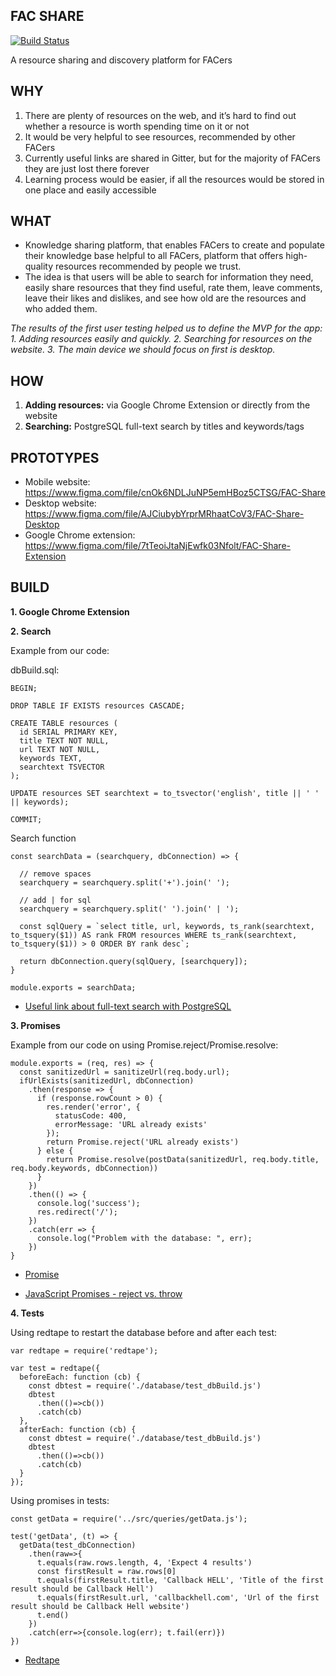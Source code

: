 ## FAC SHARE
[![Build Status](https://travis-ci.org/azayneeva/FAC-Share.svg?branch=master)](https://travis-ci.org/azayneeva/FAC-Share)

A resource sharing and discovery platform for FACers

## WHY

1. There are plenty of resources on the web, and it’s hard to find out whether a resource is worth spending time on it or not
2. It would be very helpful to see resources, recommended by other FACers
3. Currently useful links are shared in Gitter, but for the majority of FACers they are just lost there forever
4. Learning process would be easier, if all the resources would be stored in one place and easily accessible


## WHAT 

* Knowledge sharing platform, that enables FACers to create and populate their knowledge base helpful to all FACers, platform that offers high-quality resources recommended by people we trust.
* The idea is that users will be able to search for information they need, easily share resources that they find useful, rate them, leave comments, leave their likes and dislikes, and see how old are the resources and who added them.

*The results of the first user testing helped us to define the MVP for the app:*
    *1. Adding resources easily and quickly.*
   *2. Searching for resources on the website.*
    *3. The main device we should focus on first is desktop.*

## HOW

1. **Adding resources:** via Google Chrome Extension or directly from the website
2. **Searching:** PostgreSQL full-text search by titles and keywords/tags


## PROTOTYPES

* Mobile website: https://www.figma.com/file/cnOk6NDLJuNP5emHBoz5CTSG/FAC-Share
* Desktop website: https://www.figma.com/file/AJCiubybYrprMRhaatCoV3/FAC-Share-Desktop
* Google Chrome extension: https://www.figma.com/file/7tTeoiJtaNjEwfk03Nfolt/FAC-Share-Extension


## BUILD

**1. Google Chrome Extension**

**2. Search**

Example from our code:

dbBuild.sql:
```
BEGIN;

DROP TABLE IF EXISTS resources CASCADE;

CREATE TABLE resources (
  id SERIAL PRIMARY KEY,
  title TEXT NOT NULL,
  url TEXT NOT NULL,
  keywords TEXT,
  searchtext TSVECTOR
);

UPDATE resources SET searchtext = to_tsvector('english', title || ' ' || keywords);

COMMIT;
```
Search function

```
const searchData = (searchquery, dbConnection) => {

  // remove spaces
  searchquery = searchquery.split('+').join(' ');

  // add | for sql
  searchquery = searchquery.split(' ').join(' | ');

  const sqlQuery = `select title, url, keywords, ts_rank(searchtext, to_tsquery($1)) AS rank FROM resources WHERE ts_rank(searchtext, to_tsquery($1)) > 0 ORDER BY rank desc`;

  return dbConnection.query(sqlQuery, [searchquery]);
}

module.exports = searchData;
```
* [Useful link about full-text search with PostgreSQL](http://rachbelaid.com/postgres-full-text-search-is-good-enough/)

**3. Promises**


Example from our code on using Promise.reject/Promise.resolve:

```
module.exports = (req, res) => {
  const sanitizedUrl = sanitizeUrl(req.body.url);
  ifUrlExists(sanitizedUrl, dbConnection)
    .then(response => {
      if (response.rowCount > 0) {
        res.render('error', {
          statusCode: 400,
          errorMessage: 'URL already exists'
        });
        return Promise.reject('URL already exists')
      } else {
        return Promise.resolve(postData(sanitizedUrl, req.body.title, req.body.keywords, dbConnection))
      }
    })
    .then(() => {
      console.log('success');
      res.redirect('/');
    })
    .catch(err => {
      console.log("Problem with the database: ", err);
    })
}
```
* [Promise](https://developer.mozilla.org/en-US/docs/Web/JavaScript/Reference/Global_Objects/Promise)

* [JavaScript Promises - reject vs. throw](https://stackoverflow.com/questions/33445415/javascript-promises-reject-vs-throw)

**4. Tests**

Using redtape to restart the database before and after each test:

```
var redtape = require('redtape');

var test = redtape({
  beforeEach: function (cb) {
    const dbtest = require('./database/test_dbBuild.js')
    dbtest
      .then(()=>cb())
      .catch(cb)
  },
  afterEach: function (cb) {
    const dbtest = require('./database/test_dbBuild.js')
    dbtest
      .then(()=>cb())
      .catch(cb)
  }
});
```
Using promises in tests:

```
const getData = require('../src/queries/getData.js');

test('getData', (t) => {
  getData(test_dbConnection)
    .then(raw=>{
      t.equals(raw.rows.length, 4, 'Expect 4 results')
      const firstResult = raw.rows[0]
      t.equals(firstResult.title, 'Callback HELL', 'Title of the first result should be Callback Hell')
      t.equals(firstResult.url, 'callbackhell.com', 'Url of the first result should be Callback Hell website')
      t.end()
    })
    .catch(err=>{console.log(err); t.fail(err)})
})
```
* [Redtape](https://www.npmjs.com/package/redtape)

